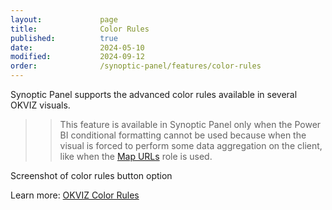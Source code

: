 ```yaml
---
layout:             page
title:              Color Rules
published:          true
date:               2024-05-10
modified:           2024-09-12
order:              /synoptic-panel/features/color-rules
---
```

Synoptic Panel supports the advanced color rules available in several OKVIZ visuals. 

>> This feature is available in Synoptic Panel only when the Power BI conditional formatting cannot be used because when the visual is forced to perform some data aggregation on the client, like when the [Map URLs](filtering-maps.md#map-urls) role is used.

<todo>Screenshot of color rules button option</todo>

Learn more: [OKVIZ Color Rules](../../features/color-rules.md)
